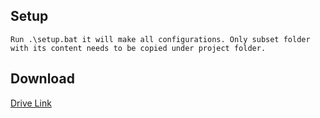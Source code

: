 Setup
---
    Run .\setup.bat it will make all configurations. Only subset folder with its content needs to be copied under project folder.


Download
---

[Drive Link](https://drive.google.com/file/d/1H8ZV_peOp4rVCvXl_1fbIqHqobo_iSrC/view?usp=drive_link)